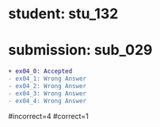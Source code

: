 # student: stu_132
# submission: sub_029

```diff
+ ex04_0: Accepted
- ex04_1: Wrong Answer
- ex04_2: Wrong Answer
- ex04_3: Wrong Answer
- ex04_4: Wrong Answer
```
#incorrect=4
#correct=1
